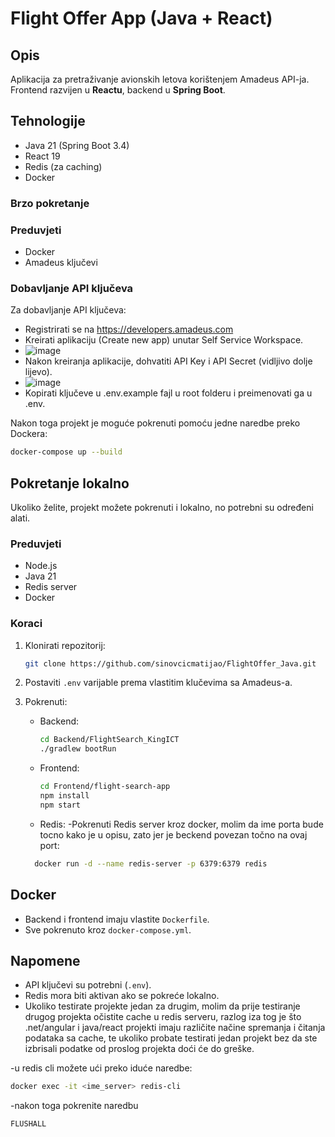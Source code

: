 # Flight Offer App (Java + React)

## Opis
Aplikacija za pretraživanje avionskih letova korištenjem Amadeus API-ja.  
Frontend razvijen u **Reactu**, backend u **Spring Boot**.

## Tehnologije
- Java 21 (Spring Boot 3.4)
- React 19
- Redis (za caching)
- Docker

### Brzo pokretanje

### Preduvjeti
 - Docker
 - Amadeus ključevi

### Dobavljanje API ključeva
   
Za dobavljanje API ključeva:
 - Registrirati se na https://developers.amadeus.com
 - Kreirati aplikaciju (Create new app) unutar Self Service Workspace.
 - ![image](https://github.com/user-attachments/assets/36401e53-78ea-495c-be2d-8ffddaa67aea)
 - Nakon kreiranja aplikacije, dohvatiti API Key i API Secret (vidljivo dolje lijevo).
 - ![image](https://github.com/user-attachments/assets/101c200f-1847-481c-829a-54c28acc672d)
 - Kopirati ključeve u .env.example fajl u root folderu i preimenovati ga u .env.

Nakon toga projekt je moguće pokrenuti pomoću jedne naredbe preko Dockera:
```bash
docker-compose up --build
```

## Pokretanje lokalno

Ukoliko želite, projekt možete pokrenuti i lokalno, no potrebni su određeni alati.

### Preduvjeti
- Node.js
- Java 21
- Redis server
- Docker

### Koraci
1. Klonirati repozitorij:
    ```bash
    git clone https://github.com/sinovcicmatijao/FlightOffer_Java.git
    ```

2. Postaviti `.env` varijable prema vlastitim klučevima sa Amadeus-a.

3. Pokrenuti:
    - Backend:
      ```bash
      cd Backend/FlightSearch_KingICT
      ./gradlew bootRun
      ```
    - Frontend:
      ```bash
      cd Frontend/flight-search-app
      npm install
      npm start
      ```
    - Redis:
    -Pokrenuti Redis server kroz docker, molim da ime porta bude tocno kako je u opisu, zato jer je beckend povezan točno na ovaj port:
    ```bash
      docker run -d --name redis-server -p 6379:6379 redis
      ```

## Docker
- Backend i frontend imaju vlastite `Dockerfile`.
- Sve pokrenuto kroz `docker-compose.yml`.

## Napomene
- API ključevi su potrebni (`.env`).
- Redis mora biti aktivan ako se pokreće lokalno.
- Ukoliko testirate projekte jedan za drugim, molim da prije testiranje drugog projekta očistite cache u redis serveru, razlog iza tog je što .net/angular i java/react projekti imaju različite načine spremanja i čitanja podataka sa cache, te ukoliko probate testirati jedan projekt bez da ste izbrisali podatke od proslog projekta doći će do greške.

-u redis cli možete ući preko iduće naredbe:
```bash
docker exec -it <ime_server> redis-cli
```
-nakon toga pokrenite naredbu 
```bash 
FLUSHALL
```

